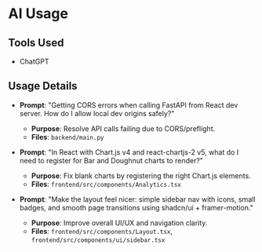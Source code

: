 # AI Usage

## Tools Used
- ChatGPT

## Usage Details
- **Prompt**: "Getting CORS errors when calling FastAPI from React dev server. How do I allow local dev origins safely?"
  - **Purpose**: Resolve API calls failing due to CORS/preflight.
  - **Files**: `backend/main.py`

- **Prompt**: "In React with Chart.js v4 and react-chartjs-2 v5, what do I need to register for Bar and Doughnut charts to render?"
  - **Purpose**: Fix blank charts by registering the right Chart.js elements.
  - **Files**: `frontend/src/components/Analytics.tsx`

- **Prompt**: "Make the layout feel nicer: simple sidebar nav with icons, small badges, and smooth page transitions using shadcn/ui + framer-motion."
  - **Purpose**: Improve overall UI/UX and navigation clarity.
  - **Files**: `frontend/src/components/Layout.tsx`, `frontend/src/components/ui/sidebar.tsx`
